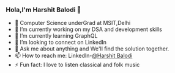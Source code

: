 ### Hola,I'm Harshit Balodi 👋

- 📕 Computer Science underGrad at MSIT,Delhi
- 🔭 I’m currently working on my DSA and development skills
- 🌱 I’m currently learning GraphQL
- 👯 I’m looking to connect on LinkedIn 
- 💬 Ask me about anything and We'll find the solution together.
- 📫 How to reach me: LinkedIn-[@Harshit Balodi](https://www.linkedin.com/in/harshit-balodi/)
- ⚡ Fun fact: I love to listen classical and folk music 

